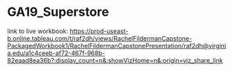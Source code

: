 # GA19_Superstore

link to live workbook: https://prod-useast-b.online.tableau.com/t/raf2dh/views/RachelFildermanCapstone-PackagedWorkbook1/RachelFildermanCapstonePresentation/raf2dh@virginia.edu/a1c4ceeb-af72-467f-968b-82eaad8ea36b?:display_count=n&:showVizHome=n&:origin=viz_share_link

